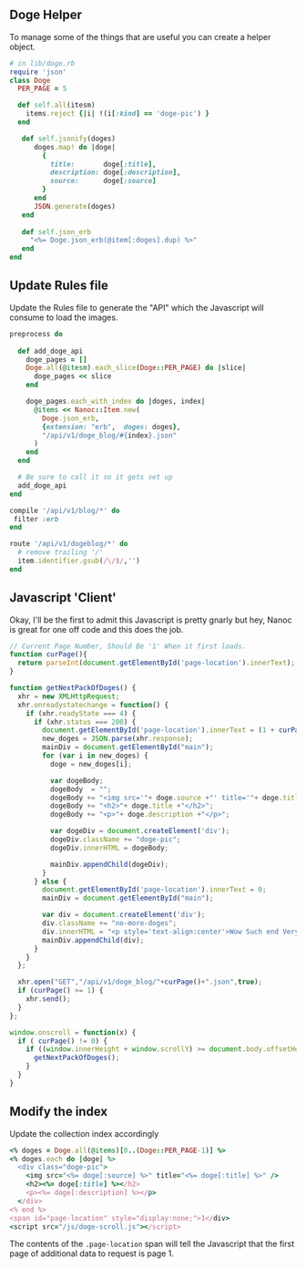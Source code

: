 ## Doge Helper

To manage some of the things that are useful you can create a helper object. 

```ruby 
# in lib/doge.rb
require 'json'
class Doge
  PER_PAGE = 5

  def self.all(itesm)
    items.reject {|i| !(i[:kind] == 'doge-pic') }
  end

   def self.jsonify(doges)
      doges.map! do |doge|
        {
          title:       doge[:title],
          description: doge[:description],
          source:      doge[:source] 
        }
      end
      JSON.generate(doges)
   end
  
   def self.json_erb
     "<%= Doge.json_erb(@item[:doges].dup) %>"
   end
end
```

## Update Rules file

Update the Rules file to generate the "API" which the Javascript will consume
to load the images.

```ruby
preprocess do 
  
  def add_doge_api
    doge_pages = []
    Doge.all(@itesm).each_slice(Doge::PER_PAGE) do |slice| 
      doge_pages << slice 
    end

    doge_pages.each_with_index do |doges, index|
      @items << Nanoc::Item.new(
        Doge.json_erb,
        {extension: "erb",  doges: doges},
        "/api/v1/doge_blog/#{index}.json"
      )
    end
  end

  # Be sure to call it so it gets set up
  add_doge_api
end

compile '/api/v1/blog/*' do
 filter :erb
end

route '/api/v1/dogeblog/*' do
  # remove trailing '/'
  item.identifier.gsub(/\/$/,'')
end
```


## Javascript 'Client'

Okay, I'll be the first to admit this Javascript is pretty gnarly but hey,
Nanoc is great for one off code and this does the job. 

```js
// Current Page Number, Should Be '1' When it first loads.
function curPage(){
  return parseInt(document.getElementById('page-location').innerText);
}

function getNextPackOfDoges() {
  xhr = new XMLHttpRequest;
  xhr.onreadystatechange = function() {
    if (xhr.readyState === 4) {
      if (xhr.status === 200) {
        document.getElementById('page-location').innerText = (1 + curPage());
        new_doges = JSON.parse(xhr.response);
        mainDiv = document.getElementById("main");
        for (var i in new_doges) {
          doge = new_doges[i];

          var dogeBody;
          dogeBody  = "";
          dogeBody += "<img src='"+ doge.source +"' title='"+ doge.title +"' />";
          dogeBody += "<h2>"+ doge.title +"</h2>";
          dogeBody += "<p>"+ doge.description +"</p>";

          var dogeDiv = document.createElement('div');
          dogeDiv.className += "doge-pic";
          dogeDiv.innerHTML = dogeBody;

          mainDiv.appendChild(dogeDiv);
        }
      } else {
        document.getElementById('page-location').innerText = 0;
        mainDiv = document.getElementById("main");

        var div = document.createElement('div');
        div.className += "no-more-doges";
        div.innerHTML = "<p style='text-align:center'>Wow Such end Very sad</p>";
        mainDiv.appendChild(div);
      }
    }
  };

  xhr.open("GET","/api/v1/doge_blog/"+curPage()+".json",true);
  if (curPage() >= 1) {
    xhr.send();
  }
};

window.onscroll = function(x) {
  if ( curPage() != 0) {
    if ((window.innerHeight + window.scrollY) >= document.body.offsetHeight) {
      getNextPackOfDoges();
    }
  }
}
```

## Modify the index

Update the collection index accordingly 

```rb
<% doges = Doge.all(@items)[0..(Doge::PER_PAGE-1)] %>
<% doges.each do |doge| %>
  <div class="doge-pic">
    <img src="<%= doge[:source] %>" title="<%= doge[:title] %>" />
    <h2><%= doge[:title] %></h2>
    <p><%= doge[:description] %></p>
  </div>
<% end %>
<span id="page-location" style="display:none;">1</div>
<script src="/js/doge-scroll.js"></script>
```

The contents of the `.page-location` span will tell the Javascript that the
first page of additional data to request is page 1.

